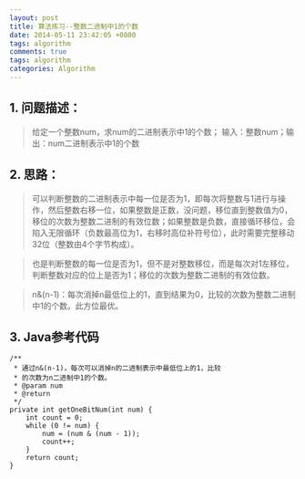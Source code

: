 ```yaml
---
layout: post
title: 算法练习--整数二进制中1的个数
date: 2014-05-11 23:42:05 +0800
tags: algorithm
comments: true
tags: algorithm
categories: Algorithm
---
```


## 1. 问题描述：

> 给定一个整数num，求num的二进制表示中1的个数；
输入：整数num；输出：num二进制表示中1的个数

<!-- more -->

## 2. 思路：

>  可以判断整数的二进制表示中每一位是否为1，即每次将整数与1进行与操作，然后整数右移一位，如果整数是正数，没问题，移位直到整数值为0，移位的次数为整数二进制的有效位数；如果整数是负数，直接循环移位，会陷入无限循环（负数最高位为1，右移时高位补符号位），此时需要完整移动32位（整数由4个字节构成）。

>  也是判断整数的每一位是否为1，但不是对整数移位，而是每次对1左移位，判断整数对应的位上是否为1；移位的次数为整数二进制的有效位数。

> n&(n-1)：每次消掉n最低位上的1，直到结果为0，比较的次数为整数二进制中1的个数。此方位最优。

## 3. Java参考代码

	/**
	 * 通过n&(n-1)，每次可以消掉n的二进制表示中最低位上的1，比较
     * 的次数为n二进制中1的个数。
	 * @param num
	 * @return
	 */
	private int getOneBitNum(int num) {
		int count = 0;
		while (0 != num) {
			num = (num & (num - 1));
			count++;
		}
		return count;
	}
